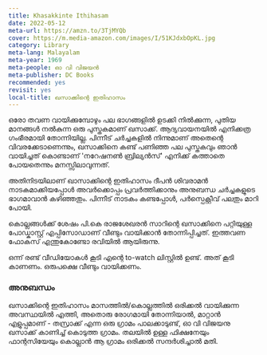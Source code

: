 ```yaml
---
title: Khasakkinte Ithihasam
date: 2022-05-12
meta-url: https://amzn.to/3TjMYQb
cover: https://m.media-amazon.com/images/I/51KJdxbOpKL.jpg
category: Library
meta-lang: Malayalam
meta-year: 1969
meta-people: ഓ വി വിജയൻ
meta-publisher: DC Books
recommended: yes
revisit: yes
local-title: ഖസാക്കിന്റെ ഇതിഹാസം
---
```

ഒരോ തവണ വായിക്കുമ്പോഴും പല ഭാഗങ്ങളിൽ ഉടക്കി നിൽക്കുന്ന, പുതിയ മാനങ്ങൾ നൽകുന്ന ഒരു പുസ്തകമാണ് ഖസാക്ക്. ആദ്യവായനയിൽ എനിക്കത്ര ഗംഭീരമായി തോന്നിയില്ല. പിന്നീട് ചർച്ചകളിൽ നിന്നുമാണ് അതെന്റെ വിവരക്കേടാണെന്നും, ഖസാക്കിനെ കണ്ട് പണിഞ്ഞ പല പുസ്തകവും ഞാൻ വായിച്ചത് കൊണ്ടാണ് 'നറേഷനൺ ബ്രില്യൻസ്' എനിക്ക് കത്താതെ പോയതെന്നും മനസ്സിലാവുന്നത്. 

അതിനിടയിലാണ് ഖാസാക്കിന്റെ ഇതിഹാസം ദീപൻ ശിവരാമൻ നാടകമാക്കിയപ്പോൾ അവർക്കൊപ്പം പ്രവർത്തിക്കാനും അനുബന്ധ ചർച്ചകളുടെ ഭാഗമാവാൻ കഴിഞ്ഞതും. പിന്നീട് നാടകം കണ്ടപ്പോൾ, പർസ്പെക്റ്റീവ് പലതും മാറി പോയി. 

കൊല്ലങ്ങൾക്ക് ശേഷം പി.കെ രാജശേഖരൻ സാറിന്റെ ഖസാക്കിനെ പറ്റിയുള്ള പോഡ്കാസ്റ്റ് എപ്പിസോഡാണ് വീണ്ടും വായിക്കാൻ തോന്നിപ്പിച്ചത്. ഇത്തവണ ഫോകസ് എന്തുകോണ്ടോ രവിയിൽ ആയിരുന്നു. 

ഒന്ന് രണ്ട് വീഡിയോകൾ കൂടി എന്റെ to-watch ലിസ്റ്റിൽ ഉണ്ട്. അത് കൂടി കാണണം. ഒരുപക്ഷെ വീണ്ടും വായിക്കണം. 

### അനുബന്ധം 
ഖസാക്കിന്റെ ഇതിഹാസം മാസത്തിൽ/കൊല്ലത്തിൽ ഒരിക്കൽ വായിക്കുന്ന അവസ്ഥയിൽ എത്തി, അതൊരു രോഗമായി തോന്നിയാൽ, മാറ്റാൻ എളുപ്പമാണ് - തസ്രാക്ക് എന്ന ഒരു ഗ്രാമം പാലക്കാടുണ്ട്, ഓ വി വിജയനു ഖസാക്ക് കാണിച്ച് കൊടുത്ത ഗ്രാമം. തലയിൽ ഉള്ള ഫിക്ഷനേയും ഫാന്റസിയേയും കൊല്ലാൻ ആ ഗ്രാമം ഒരിക്കൽ സന്ദർശിച്ചാൽ മതി. 

